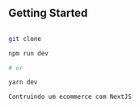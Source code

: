 ## Getting Started

```bash

git clone 

npm run dev

# or

yarn dev
```

`Contruindo um ecommerce com NextJS`